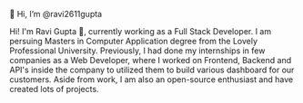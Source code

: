 👋 Hi, I’m @ravi2611gupta


Hi! I'm Ravi Gupta 👋, currently working as a Full Stack Developer. I am persuing Masters in Computer Application degree from the Lovely Professional University. Previously, I had done my internships in few companies as a Web Developer, where I worked on Frontend, Backend and API's inside the company to utilized them to build various dashboard for our customers. Aside from work, I am also an open-source enthusiast and have created lots of projects.
